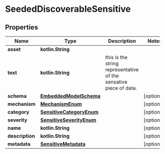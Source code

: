 
# SeededDiscoverableSensitive

## Properties
Name | Type | Description | Notes
------------ | ------------- | ------------- | -------------
**asset** | **kotlin.String** |  | 
**text** | **kotlin.String** | this is the string representative of the sensative piece of data. | 
**schema** | [**EmbeddedModelSchema**](EmbeddedModelSchema.md) |  |  [optional]
**mechanism** | [**MechanismEnum**](MechanismEnum.md) |  |  [optional]
**category** | [**SensitiveCategoryEnum**](SensitiveCategoryEnum.md) |  |  [optional]
**severity** | [**SensitiveSeverityEnum**](SensitiveSeverityEnum.md) |  |  [optional]
**name** | **kotlin.String** |  |  [optional]
**description** | **kotlin.String** |  |  [optional]
**metadata** | [**SensitiveMetadata**](SensitiveMetadata.md) |  |  [optional]



